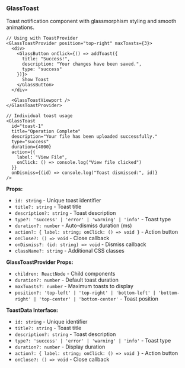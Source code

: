 ### GlassToast

Toast notification component with glassmorphism styling and smooth animations.

```tsx
// Using with ToastProvider
<GlassToastProvider position="top-right" maxToasts={3}>
  <div>
    <GlassButton onClick={() => addToast({
      title: "Success!",
      description: "Your changes have been saved.",
      type: "success"
    })}>
      Show Toast
    </GlassButton>
  </div>

  <GlassToastViewport />
</GlassToastProvider>

// Individual toast usage
<GlassToast
  id="toast-1"
  title="Operation Complete"
  description="Your file has been uploaded successfully."
  type="success"
  duration={4000}
  action={{
    label: "View File",
    onClick: () => console.log("View file clicked")
  }}
  onDismiss={(id) => console.log("Toast dismissed:", id)}
/>
```

**Props:**
- `id: string` - Unique toast identifier
- `title?: string` - Toast title
- `description?: string` - Toast description
- `type?: 'success' | 'error' | 'warning' | 'info'` - Toast type
- `duration?: number` - Auto-dismiss duration (ms)
- `action?: { label: string; onClick: () => void }` - Action button
- `onClose?: () => void` - Close callback
- `onDismiss?: (id: string) => void` - Dismiss callback
- `className?: string` - Additional CSS classes

**GlassToastProvider Props:**
- `children: ReactNode` - Child components
- `duration?: number` - Default toast duration
- `maxToasts?: number` - Maximum toasts to display
- `position?: 'top-left' | 'top-right' | 'bottom-left' | 'bottom-right' | 'top-center' | 'bottom-center'` - Toast position

**ToastData Interface:**
- `id: string` - Unique identifier
- `title?: string` - Toast title
- `description?: string` - Toast description
- `type?: 'success' | 'error' | 'warning' | 'info'` - Toast type
- `duration?: number` - Display duration
- `action?: { label: string; onClick: () => void }` - Action button
- `onClose?: () => void` - Close callback
